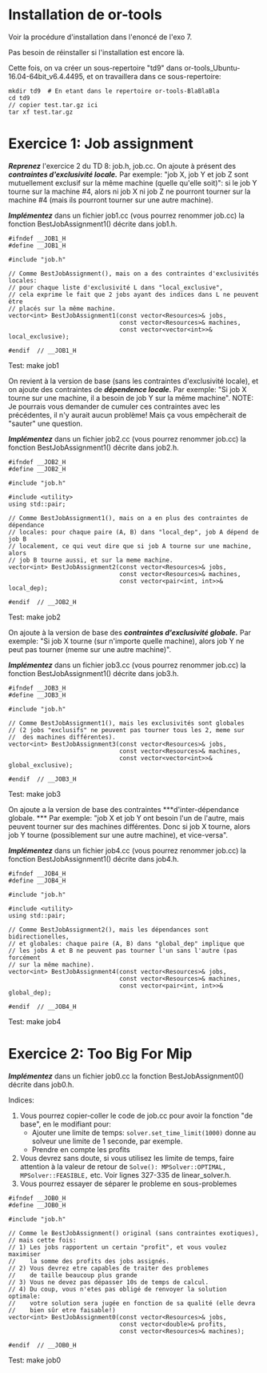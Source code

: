 # Installation de or-tools

Voir la procédure d'installation dans l'enoncé de l'exo 7. 

Pas besoin de réinstaller si l'installation est encore là. 

Cette fois, on va créer un sous-repertoire "td9" dans or-tools_Ubuntu-16.04-64bit_v6.4.4495, et on travaillera dans ce sous-repertoire:

```
mkdir td9  # En etant dans le repertoire or-tools-BlaBlaBla
cd td9
// copier test.tar.gz ici
tar xf test.tar.gz
```


# Exercice 1: Job assignment


***Reprenez*** l'exercice 2 du TD 8: job.h, job.cc. 
On ajoute à présent des ***contraintes d'exclusivité locale.*** 
Par exemple: "job X, job Y et job Z sont mutuellement exclusif sur la même machine (quelle qu'elle soit)": 
si le job Y tourne sur la machine #4, alors ni job X ni job Z ne pourront tourner sur la machine #4 (mais ils pourront tourner sur une autre machine). 

***Implémentez*** dans un fichier job1.cc (vous pourrez renommer job.cc) la fonction BestJobAssignment1() décrite dans job1.h.

```
#ifndef __JOB1_H
#define __JOB1_H

#include "job.h"

// Comme BestJobAssignment(), mais on a des contraintes d'exclusivités locales:
// pour chaque liste d'exclusivité L dans "local_exclusive",
// cela exprime le fait que 2 jobs ayant des indices dans L ne peuvent être
// placés sur la même machine.
vector<int> BestJobAssignment1(const vector<Resources>& jobs,
                               const vector<Resources>& machines,
                               const vector<vector<int>>& local_exclusive);

#endif  // __JOB1_H
```

Test: make job1 




On revient à la version de base (sans les contraintes d'exclusivité locale), et on ajoute des contraintes de ***dépendence locale.*** 
Par exemple: "Si job X tourne sur une machine, il a besoin de job Y sur la même machine". 
NOTE: Je pourrais vous demander de cumuler ces contraintes avec les précédentes, il n'y aurait aucun problème! Mais ça vous empêcherait de "sauter" une question. 

***Implémentez*** dans un fichier job2.cc (vous pourrez renommer job.cc) la fonction BestJobAssignment1() décrite dans job2.h.

```
#ifndef __JOB2_H
#define __JOB2_H

#include "job.h"

#include <utility>
using std::pair;

// Comme BestJobAssignment1(), mais on a en plus des contraintes de dépendance
// locales: pour chaque paire (A, B) dans "local_dep", job A dépend de job B
// localement, ce qui veut dire que si job A tourne sur une machine, alors
// job B tourne aussi, et sur la meme machine.
vector<int> BestJobAssignment2(const vector<Resources>& jobs,
                               const vector<Resources>& machines,
                               const vector<pair<int, int>>& local_dep);

#endif  // __JOB2_H
```

Test: make job2 




On ajoute à la version de base des ***contraintes d'exclusivité globale.*** 
Par exemple: "Si job X tourne (sur n'importe quelle machine), alors job Y ne peut pas tourner (meme sur une autre machine)". 

***Implémentez*** dans un fichier job3.cc (vous pourrez renommer job.cc) la fonction BestJobAssignment1() décrite dans job3.h.

```
#ifndef __JOB3_H
#define __JOB3_H

#include "job.h"

// Comme BestJobAssignment1(), mais les exclusivités sont globales
// (2 jobs "exclusifs" ne peuvent pas tourner tous les 2, meme sur
//  des machines différentes).
vector<int> BestJobAssignment3(const vector<Resources>& jobs,
                               const vector<Resources>& machines,
                               const vector<vector<int>>& global_exclusive);

#endif  // __JOB3_H
```

Test: make job3 


On ajoute a la version de base des contraintes ***d'inter-dépendance globale. ***
Par exemple: "job X et job Y ont besoin l'un de l'autre, mais peuvent tourner sur des machines différentes. Donc si job X tourne, alors job Y tourne (possiblement sur une autre machine), et vice-versa". 

***Implémentez*** dans un fichier job4.cc (vous pourrez renommer job.cc) la fonction BestJobAssignment1() décrite dans job4.h.

```
#ifndef __JOB4_H
#define __JOB4_H

#include "job.h"

#include <utility>
using std::pair;

// Comme BestJobAssignment2(), mais les dépendances sont bidirectionelles,
// et globales: chaque paire (A, B) dans "global_dep" implique que
// les jobs A et B ne peuvent pas tourner l'un sans l'autre (pas forcément
// sur la même machine).
vector<int> BestJobAssignment4(const vector<Resources>& jobs,
                               const vector<Resources>& machines,
                               const vector<pair<int, int>>& global_dep);

#endif  // __JOB4_H
```

Test: make job4 



# Exercice 2: Too Big For Mip

***Implémentez*** dans un fichier job0.cc la fonction BestJobAssignment0() décrite dans job0.h. 

Indices:
1. Vous pourrez copier-coller le code de job.cc pour avoir la fonction "de base", en le modifiant pour:
	- Ajouter une limite de temps: ```solver.set_time_limit(1000)``` donne au solveur une limite de 1 seconde, par exemple.
	- Prendre en compte les profits
2. Vous devrez sans doute, si vous utilisez les limite de temps, faire attention à la valeur de retour de ```Solve(): MPSolver::OPTIMAL, MPSolver::FEASIBLE,``` etc. Voir lignes 327-335 de linear_solver.h.
3. Vous pourrez essayer de séparer le probleme en sous-problemes

```
#ifndef __JOB0_H
#define __JOB0_H

#include "job.h"

// Comme le BestJobAssignment() original (sans contraintes exotiques),
// mais cette fois:
// 1) Les jobs rapportent un certain "profit", et vous voulez maximiser
//    la somme des profits des jobs assignés.
// 2) Vous devrez etre capables de traiter des problemes
//    de taille beaucoup plus grande
// 3) Vous ne devez pas dépasser 10s de temps de calcul.
// 4) Du coup, vous n'etes pas obligé de renvoyer la solution optimale:
//    votre solution sera jugée en fonction de sa qualité (elle devra
//    bien sûr etre faisable!)
vector<int> BestJobAssignment0(const vector<Resources>& jobs,
                               const vector<double>& profits,
                               const vector<Resources>& machines);

#endif  // __JOB0_H
```

Test: make job0 
